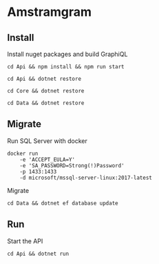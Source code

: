 # Amstramgram

## Install

Install nuget packages and build GraphiQL

`cd Api && npm install && npm run start`

`cd Api && dotnet restore`

`cd Core && dotnet restore`

`cd Data && dotnet restore`

## Migrate

Run SQL Server with docker

```
docker run
    -e 'ACCEPT_EULA=Y'
    -e 'SA_PASSWORD=Strong(!)Password'
    -p 1433:1433
    -d microsoft/mssql-server-linux:2017-latest
```

Migrate

`cd Data && dotnet ef database update`

## Run

Start the API

`cd Api && dotnet run`
